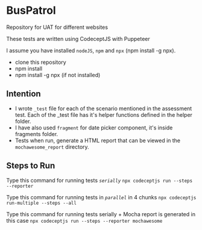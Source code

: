 # BusPatrol

Repository for UAT for different websites

These tests are written using CodeceptJS with Puppeteer

I assume you have installed `nodeJS`, `npm` and `npx` (npm install -g npx).

* clone this repository
* npm install
* npm install -g npx (if not installed)

## Intention
* I wrote `_test` file for each of the scenario mentioned in the assessment test. Each of the _test file has it's helper functions defined in the helper folder.
* I have also used `fragment` for date picker component, it's inside fragments folder.
* Tests when run, generate a HTML report that can be viewed in the `mochawesome_report` directory.

## Steps to Run

Type this command for running tests *`serially`*
`npx codeceptjs run --steps --reporter`

Type this command for running tests in *`parallel`* in 4 chunks 
`npx codeceptjs run-multiple --steps --all`

Type this command for running tests serially + Mocha report is generated in this case
`npx codeceptjs run --steps --reporter mochawesome`